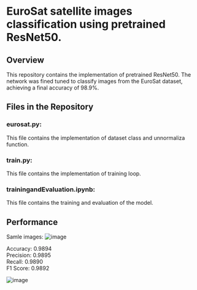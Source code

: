 # EuroSat satellite images classification using pretrained ResNet50.
## Overview
This repository contains the implementation of pretrained ResNet50. The network was fined tuned to classify images from the EuroSat dataset, achieving a final accuracy of 98.9%.

## Files in the Repository
### eurosat.py:

This file contains the implementation of dataset class and unnormaliza function.

### train.py:

This file contains the implementation of training loop.

### trainingandEvaluation.ipynb:

This file contains the training and evaluation of the model.


## Performance
Samle images:
![image](https://github.com/user-attachments/assets/c7611fba-ad9c-47a7-a964-7f31c46b876c)

Accuracy: 0.9894 <br />
Precision: 0.9895 <br />
Recall: 0.9890 <br />
F1 Score: 0.9892<br />

![image](https://github.com/user-attachments/assets/ab9842e6-5024-41ef-b22c-951ed4e2f565)


